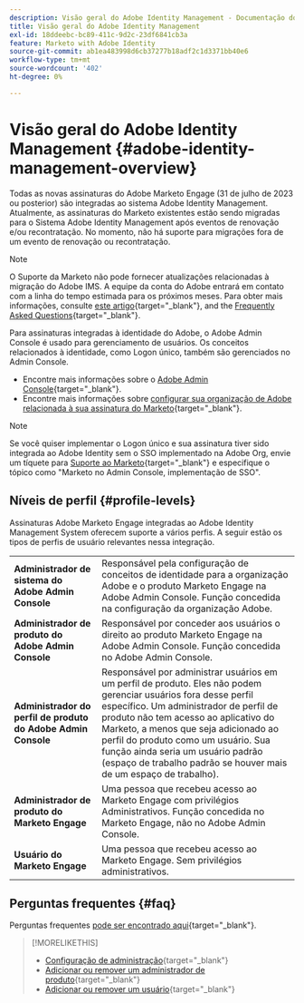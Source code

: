 ```yaml
---
description: Visão geral do Adobe Identity Management - Documentação do Marketo - Documentação do produto
title: Visão geral do Adobe Identity Management
exl-id: 18ddeebc-bc89-411c-9d2c-23df6841cb3a
feature: Marketo with Adobe Identity
source-git-commit: ab1ea483998d6cb37277b18adf2c1d3371bb40e6
workflow-type: tm+mt
source-wordcount: '402'
ht-degree: 0%

---
```


# Visão geral do Adobe Identity Management {#adobe-identity-management-overview}

Todas as novas assinaturas do Adobe Marketo Engage (31 de julho de 2023 ou posterior) são integradas ao sistema Adobe Identity Management. Atualmente, as assinaturas do Marketo existentes estão sendo migradas para o Sistema Adobe Identity Management após eventos de renovação e/ou recontratação. No momento, não há suporte para migrações fora de um evento de renovação ou recontratação.

>[!NOTE]
>
>O Suporte da Marketo não pode fornecer atualizações relacionadas à migração do Adobe IMS. A equipe da conta do Adobe entrará em contato com a linha do tempo estimada para os próximos meses. Para obter mais informações, consulte [este artigo](/help/marketo/product-docs/administration/marketo-with-adobe-identity/understanding-marketo-subscription-and-user-migration-to-the-adobe-admin-console.md){target="_blank"}, and the [Frequently Asked Questions](/help/marketo/product-docs/administration/marketo-with-adobe-identity/faq.md){target="_blank"}.

Para assinaturas integradas à identidade do Adobe, o Adobe Admin Console é usado para gerenciamento de usuários. Os conceitos relacionados à identidade, como Logon único, também são gerenciados no Admin Console.

* Encontre mais informações sobre o [Adobe Admin Console](https://helpx.adobe.com/br/enterprise/using/admin-console.html){target="_blank"}.
* Encontre mais informações sobre [configurar sua organização de Adobe relacionada à sua assinatura do Marketo](https://helpx.adobe.com/br/enterprise/using/set-up-identity.html){target="_blank"}.

>[!NOTE]
>
>Se você quiser implementar o Logon único e sua assinatura tiver sido integrada ao Adobe Identity sem o SSO implementado na Adobe Org, envie um tíquete para [Suporte ao Marketo](https://nation.marketo.com/){target="_blank"} e especifique o tópico como &quot;Marketo no Admin Console, implementação de SSO&quot;.

## Níveis de perfil {#profile-levels}

Assinaturas Adobe Marketo Engage integradas ao Adobe Identity Management System oferecem suporte a vários perfis. A seguir estão os tipos de perfis de usuário relevantes nessa integração.

<table>
 <tr>
  <td><strong>Administrador de sistema do Adobe Admin Console</strong></td>
  <td>Responsável pela configuração de conceitos de identidade para a organização Adobe e o produto Marketo Engage na Adobe Admin Console. Função concedida na configuração da organização Adobe.</td>
 </tr>
 <tr>
  <td><strong>Administrador de produto do Adobe Admin Console</strong></td>
  <td>Responsável por conceder aos usuários o direito ao produto Marketo Engage na Adobe Admin Console. Função concedida no Adobe Admin Console.</td>
 </tr>
 <tr>
  <td><strong>Administrador do perfil de produto do Adobe Admin Console</strong></td>
  <td>Responsável por administrar usuários em um perfil de produto. Eles não podem gerenciar usuários fora desse perfil específico. Um administrador de perfil de produto não tem acesso ao aplicativo do Marketo, a menos que seja adicionado ao perfil do produto como um usuário. Sua função ainda seria um usuário padrão (espaço de trabalho padrão se houver mais de um espaço de trabalho).
</td>
 </tr>
 <tr>
  <td><strong>Administrador de produto do Marketo Engage</strong></td>
  <td>Uma pessoa que recebeu acesso ao Marketo Engage com privilégios Administrativos. Função concedida no Marketo Engage, não no Adobe Admin Console.</td>
 </tr>
 <tr>
  <td><strong>Usuário do Marketo Engage</strong></td>
  <td>Uma pessoa que recebeu acesso ao Marketo Engage. Sem privilégios administrativos.</td>
 </tr>
</table>

## Perguntas frequentes {#faq}

Perguntas frequentes [pode ser encontrado aqui](/help/marketo/product-docs/administration/marketo-with-adobe-identity/faq.md){target="_blank"}.

>[!MORELIKETHIS]
>
>* [Configuração de administração](/help/marketo/product-docs/administration/marketo-with-adobe-identity/admin-setup.md){target="_blank"}
>* [Adicionar ou remover um administrador de produto](/help/marketo/product-docs/administration/marketo-with-adobe-identity/add-or-remove-a-product-admin.md){target="_blank"}
>* [Adicionar ou remover um usuário](/help/marketo/product-docs/administration/marketo-with-adobe-identity/add-or-remove-a-user.md){target="_blank"}
